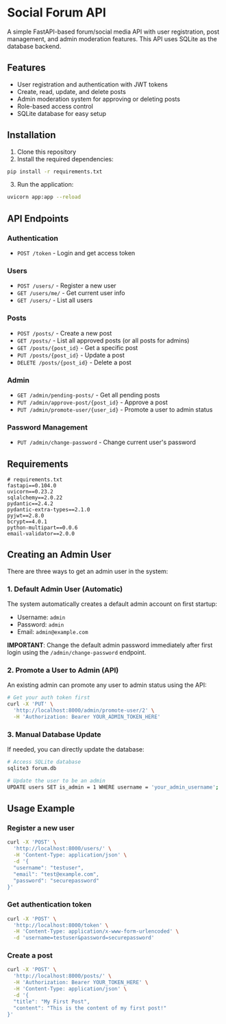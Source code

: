 # Social Forum API

A simple FastAPI-based forum/social media API with user registration, post management, and admin moderation features. This API uses SQLite as the database backend.

## Features

- User registration and authentication with JWT tokens
- Create, read, update, and delete posts
- Admin moderation system for approving or deleting posts
- Role-based access control
- SQLite database for easy setup

## Installation

1. Clone this repository
2. Install the required dependencies:

```bash
pip install -r requirements.txt
```

3. Run the application:

```bash
uvicorn app:app --reload
```

## API Endpoints

### Authentication
- `POST /token` - Login and get access token

### Users
- `POST /users/` - Register a new user
- `GET /users/me/` - Get current user info
- `GET /users/` - List all users

### Posts
- `POST /posts/` - Create a new post
- `GET /posts/` - List all approved posts (or all posts for admins)
- `GET /posts/{post_id}` - Get a specific post
- `PUT /posts/{post_id}` - Update a post
- `DELETE /posts/{post_id}` - Delete a post

### Admin
- `GET /admin/pending-posts/` - Get all pending posts
- `PUT /admin/approve-post/{post_id}` - Approve a post
- `PUT /admin/promote-user/{user_id}` - Promote a user to admin status

### Password Management
- `PUT /admin/change-password` - Change current user's password

## Requirements

```
# requirements.txt
fastapi==0.104.0
uvicorn==0.23.2
sqlalchemy==2.0.22
pydantic==2.4.2
pydantic-extra-types==2.1.0
pyjwt==2.8.0
bcrypt==4.0.1
python-multipart==0.0.6
email-validator==2.0.0
```

## Creating an Admin User

There are three ways to get an admin user in the system:

### 1. Default Admin User (Automatic)

The system automatically creates a default admin account on first startup:
- Username: `admin`
- Password: `admin`
- Email: `admin@example.com`

**IMPORTANT**: Change the default admin password immediately after first login using the `/admin/change-password` endpoint.

### 2. Promote a User to Admin (API)

An existing admin can promote any user to admin status using the API:

```bash
# Get your auth token first
curl -X 'PUT' \
  'http://localhost:8000/admin/promote-user/2' \
  -H 'Authorization: Bearer YOUR_ADMIN_TOKEN_HERE'
```

### 3. Manual Database Update

If needed, you can directly update the database:

```bash
# Access SQLite database
sqlite3 forum.db

# Update the user to be an admin
UPDATE users SET is_admin = 1 WHERE username = 'your_admin_username';
```

## Usage Example

### Register a new user
```bash
curl -X 'POST' \
  'http://localhost:8000/users/' \
  -H 'Content-Type: application/json' \
  -d '{
  "username": "testuser",
  "email": "test@example.com",
  "password": "securepassword"
}'
```

### Get authentication token
```bash
curl -X 'POST' \
  'http://localhost:8000/token' \
  -H 'Content-Type: application/x-www-form-urlencoded' \
  -d 'username=testuser&password=securepassword'
```

### Create a post
```bash
curl -X 'POST' \
  'http://localhost:8000/posts/' \
  -H 'Authorization: Bearer YOUR_TOKEN_HERE' \
  -H 'Content-Type: application/json' \
  -d '{
  "title": "My First Post",
  "content": "This is the content of my first post!"
}'
```